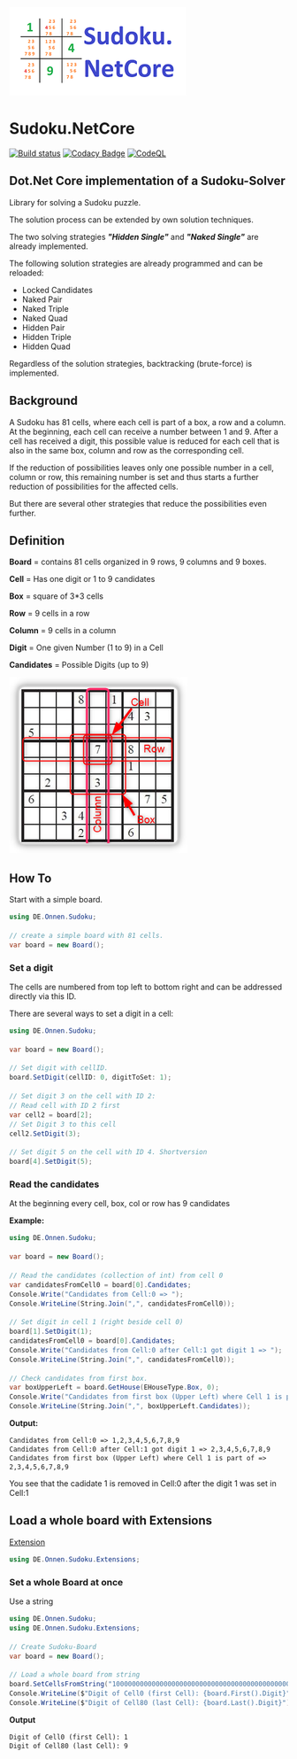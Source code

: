 <img src="Sudoku_Net-CoreV1_320x160.png" width="320">

# Sudoku.NetCore

[![Build status](https://ci.appveyor.com/api/projects/status/p3ke0nr0fhpk2o7f?svg=true)](https://ci.appveyor.com/project/diogenes25/sudoku-netcore-jlyw2)
[![Codacy Badge](https://app.codacy.com/project/badge/Grade/82eefb090e91426c9c293856039efb15)](https://app.codacy.com/gh/diogenes25/Sudoku.NetCore/dashboard?utm_source=gh&utm_medium=referral&utm_content=&utm_campaign=Badge_grade)
[![CodeQL](https://github.com/diogenes25/Sudoku.NetCore/actions/workflows/codeql.yml/badge.svg)](https://github.com/diogenes25/Sudoku.NetCore/actions/workflows/codeql.yml)

## Dot.Net Core implementation of a Sudoku-Solver

Library for solving a Sudoku puzzle.

The solution process can be extended by own solution techniques.

The two solving strategies ***"Hidden Single"*** and ***"Naked Single"*** are already implemented.

The following solution strategies are already programmed and can be reloaded:

- Locked Candidates 
- Naked Pair
- Naked Triple
- Naked Quad
- Hidden Pair
- Hidden Triple
- Hidden Quad

Regardless of the solution strategies, backtracking (brute-force) is implemented.

## Background

A Sudoku has 81 cells, where each cell is part of a box, a row and a column.
At the beginning, each cell can receive a number between 1 and 9. 
After a cell has received a digit, this possible value is reduced for each cell that is also in the same box, column and row as the corresponding cell.

If the reduction of possibilities leaves only one possible number in a cell, column or row, this remaining number is set and thus starts a further reduction of possibilities for the affected cells.

But there are several other strategies that reduce the possibilities even further.

## Definition

**Board** = contains 81 cells organized in 9 rows, 9 columns and 9 boxes.

**Cell** = Has one digit or 1 to 9 candidates

**Box** = square of 3*3 cells

**Row** = 9 cells in a row

**Column** = 9 cells in a column

**Digit** = One given Number (1 to 9) in a Cell

**Candidates** = Possible Digits (up to 9)

<img src="SudokuCRC.png">

## How To

Start with a simple board.

```csharp
using DE.Onnen.Sudoku;

// create a simple board with 81 cells.
var board = new Board();
```

### Set a digit

The cells are numbered from top left to bottom right and can be addressed directly via this ID.

There are several ways to set a digit in a cell:

```csharp
using DE.Onnen.Sudoku;

var board = new Board();

// Set digit with cellID.
board.SetDigit(cellID: 0, digitToSet: 1);

// Set digit 3 on the cell with ID 2:
// Read cell with ID 2 first
var cell2 = board[2];
// Set Digit 3 to this cell
cell2.SetDigit(3);

// Set digit 5 on the cell with ID 4. Shortversion
board[4].SetDigit(5);

```

### Read the candidates

At the beginning every cell, box, col or row has 9 candidates

**Example:**

```csharp
using DE.Onnen.Sudoku;

var board = new Board();

// Read the candidates (collection of int) from cell 0
var candidatesFromCell0 = board[0].Candidates;
Console.Write("Candidates from Cell:0 => ");
Console.WriteLine(String.Join(",", candidatesFromCell0));

// Set digit in cell 1 (right beside cell 0)
board[1].SetDigit(1);
candidatesFromCell0 = board[0].Candidates;
Console.Write("Candidates from Cell:0 after Cell:1 got digit 1 => ");
Console.WriteLine(String.Join(",", candidatesFromCell0));

// Check candidates from first box.
var boxUpperLeft = board.GetHouse(EHouseType.Box, 0);
Console.Write("Candidates from first box (Upper Left) where Cell 1 is part of => ");
Console.WriteLine(String.Join(",", boxUpperLeft.Candidates));
```

**Output:**

```console
Candidates from Cell:0 => 1,2,3,4,5,6,7,8,9
Candidates from Cell:0 after Cell:1 got digit 1 => 2,3,4,5,6,7,8,9
Candidates from first box (Upper Left) where Cell 1 is part of => 2,3,4,5,6,7,8,9
```

You see that the cadidate 1 is removed in Cell:0 after the digit 1 was set in Cell:1

## Load a whole board with Extensions

[Extension](../Sudoku.Extensions/ReadMe.md)

```csharp
using DE.Onnen.Sudoku.Extensions;
```

### Set a whole Board at once

Use a string

```csharp
using DE.Onnen.Sudoku;
using DE.Onnen.Sudoku.Extensions;

// Create Sudoku-Board
var board = new Board();

// Load a whole board from string
board.SetCellsFromString("100000000000000000000000000000000000000000000000000000000000000000000000000000009");
Console.WriteLine($"Digit of Cell0 (first Cell): {board.First().Digit}");
Console.WriteLine($"Digit of Cell80 (last Cell): {board.Last().Digit}");
```

**Output**

```console
Digit of Cell0 (first Cell): 1
Digit of Cell80 (last Cell): 9
```